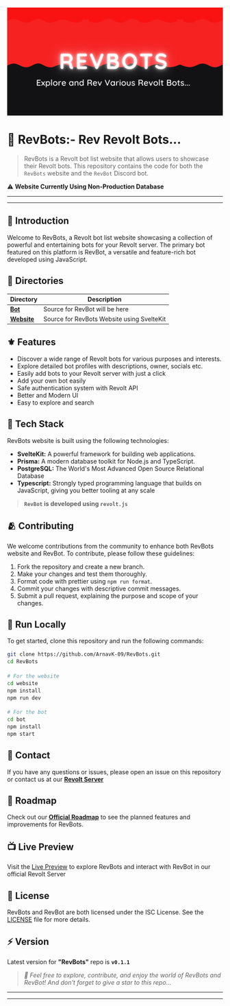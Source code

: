 <p align="center">
  <img src="https://raw.githubusercontent.com/ArnavK-09/RevBots/main/website/static/banner.png" alt="RevBots Banner" align="center">
</p>

# 🚩 **RevBots:- Rev Revolt Bots...**
> RevBots is a Revolt bot list website that allows users to showcase their Revolt bots. This repository contains the code for both the ` RevBots ` website and the ` RevBot ` Discord bot.

⚠️ **Website Currently Using Non-Production Database**

---
---

## 🔮 Introduction
Welcome to RevBots, a Revolt bot list website showcasing a collection of powerful and entertaining bots for your Revolt server. The primary bot featured on this platform is RevBot, a versatile and feature-rich bot developed using JavaScript.

## 📂 Directories 

| Directory | Description                                 |
|-----------|---------------------------------------------|
| **[Bot](bot)**       | Source for RevBot will be here              |
| **[Website](website)** | Source for RevBots Website using SvelteKit |

## ⚜️ Features

- Discover a wide range of Revolt bots for various purposes and interests.
- Explore detailed bot profiles with descriptions, owner, socials etc.
- Easily add bots to your Revolt server with just a click
- Add your own bot easily
- Safe authentication system with Revolt API
- Better and Modern UI
- Easy to explore and search 

## 🥗 Tech Stack
RevBots website is built using the following technologies:

- **SvelteKit:** A powerful framework for building web applications.
- **Prisma:** A modern database toolkit for Node.js and TypeScript.
- **PostgreSQL:** The World's Most Advanced Open Source Relational Database
- **Typescript:** Strongly typed programming language that builds on JavaScript, giving you better tooling at any scale

> **` RevBot ` is developed using ` revolt.js `**

## 🫂 Contributing

We welcome contributions from the community to enhance both RevBots website and RevBot. To contribute, please follow these guidelines:

1. Fork the repository and create a new branch.
2. Make your changes and test them thoroughly.
3. Format code with prettier using ` npm run format `.
4. Commit your changes with descriptive commit messages.
5. Submit a pull request, explaining the purpose and scope of your changes.


## 🚀 Run Locally 

To get started, clone this repository and run the following commands:

```bash
git clone https://github.com/ArnavK-09/RevBots.git
cd RevBots

# For the website
cd website
npm install
npm run dev

# For the bot
cd bot
npm install
npm start
```

## 🤝 Contact
If you have any questions or issues, please open an issue on this repository or contact us at our **[Revolt Server](https://rvlt.gg/n5CdDewh)**

## 🧭 Roadmap
Check out our **[Official Roadmap](https://rvlt.gg/sZjgZrPV)** to see the planned features and improvements for RevBots.

## 📺 Live Preview
Visit the [Live Preview](https://rev-bots-tau.vercel.app) to explore RevBots and interact with RevBot in our official Revolt Server

## 🧮 License
RevBots and RevBot are both licensed under the ISC License. See the [LICENSE](LICENSE) file for more details.

## ⚡ Version
Latest version for **"RevBots"** repo is  **` v0.1.1 `**

> _💫 Feel free to explore, contribute, and enjoy the world of RevBots and RevBot! And don't forget to give a star to this repo..._

---
---